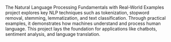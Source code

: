 The Natural Language Processing Fundamentals with Real-World Examples project explores key NLP techniques such as tokenization, stopword removal, stemming, lemmatization, and text classification. Through practical examples, it demonstrates how machines understand and process human language. This project lays the foundation for applications like chatbots, sentiment analysis, and language translation.

